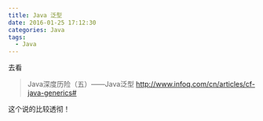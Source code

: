 ```yaml
---
title: Java 泛型
date: 2016-01-25 17:12:30
categories: Java 
tags:
  - Java
---
```

去看
>Java深度历险（五）——Java泛型
http://www.infoq.com/cn/articles/cf-java-generics#

这个说的比较透彻！